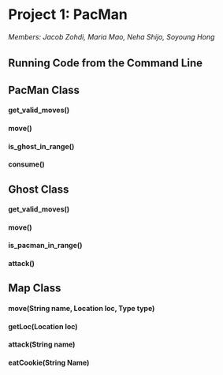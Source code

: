 # Project 1: PacMan
###### Members: Jacob Zohdi, Maria Mao, Neha Shijo, Soyoung Hong


## Running Code from the Command Line

## PacMan Class
#### get_valid_moves()
#### move()
#### is_ghost_in_range()
#### consume()

## Ghost Class
#### get_valid_moves()
#### move()
#### is_pacman_in_range()
#### attack()

## Map Class
#### move(String name, Location loc, Type type)
#### getLoc(Location loc)
#### attack(String name)
#### eatCookie(String Name)
